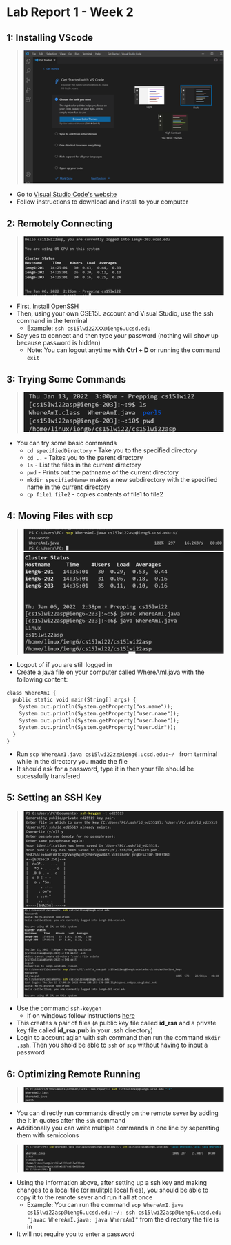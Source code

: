 Lab Report 1 - Week 2
=====================

1: Installing VScode
-----------------
> ![Image](lab1/install.png)
- Go to  [Visual Studio Code's website ](https://code.visualstudio.com)
- Follow instructions to download and install to your computer

2: Remotely Connecting
-------------------
> ![Image](lab1/remoteconnect.png)
- First, [Install OpenSSH](https://docs.microsoft.com/en-us/windows-server/administration/openssh/openssh_install_firstuse)
- Then, using your own CSE15L account and Visual Studio, use the ssh command in the terminal 
    - Example: 
    `ssh cs15lwi22XXX@ieng6.ucsd.edu`
- Say yes to connect and then type your password (nothing will show up because password is hidden)
    - Note: You can logout anytime with __Ctrl + D__ or running the command `exit`


3: Trying Some Commands
--------------------
> ![Image](lab1/commands.PNG)
- You can try some basic commands
    - `cd specifiedDirectory` - Take you to the specified directory
    - `cd ..` - Takes you to the parent directory
    - `ls` - List the files in the current directory 
    - `pwd` - Prints out the pathname of the current directory
    - `mkdir specifiedName`- makes a new subdirectory with the specified name in the current directory 
    - `cp file1 file2` - copies contents of file1 to file2

4: Moving Files with scp
---------------------
> ![Image](lab1/moving1.png)
> ![Image](lab1/moving2.png)
 - Logout of if you are still logged in
 - Create a java file on your computer called WhereAmI.java with the following content: 
```
class WhereAmI {
  public static void main(String[] args) {
    System.out.println(System.getProperty("os.name"));
    System.out.println(System.getProperty("user.name"));
    System.out.println(System.getProperty("user.home"));
    System.out.println(System.getProperty("user.dir"));
  }
}
```
- Run `scp WhereAmI.java cs15lwi22zz@ieng6.ucsd.edu:~/ ` from terminal while in the directory you made the file
- It should ask for a password, type it in then your file should be sucessfully transfered


5: Setting an SSH Key
------------------
>![Image](lab1/key1.png)
>![Image](lab1/key2.png)
- Use the command `ssh-keygen` 
    - If on windows follow instructions  [here](https://docs.microsoft.com/en-us/windows-server/administration/openssh/openssh_keymanagement#user-key-generation)
- This creates a pair of files (a public key file called __id_rsa__ and a private key file called __id_rsa.pub__ in your .ssh directory)
- Login to account agian with ssh command then run the command  `mkdir .ssh`. Then you shold be able to `ssh` or `scp` without having to input a password


6: Optimizing Remote Running
-------------------------
>![Image](lab1/op.png)

- You can directly run commands directly on the remote sever by adding the it in quotes after the `ssh` command
- Additionally you can write multiple commands in one line by seperating them with semicolons

>![Image](lab1/movingOptimized.png)

- Using the information above, after setting up a ssh key and making changes to a local file (or mulitple local files), you should be able to copy it to the remote sever and run it all at once
  - Example: You can run the command `scp WhereAmI.java cs15lwi22asp@ieng6.ucsd.edu:~/; ssh cs15lwi22asp@ieng6.ucsd.edu "javac WhereAmI.java; java WhereAmI"` from the directory the file is in 
- It will not require you to enter a password
